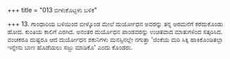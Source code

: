 +++
title = "013 ಬೀಳುಕೊಟ್ಟಳು ಬಳಿಕ"

+++
13. ಗಾಂಧಾರಿಯ ಬಳಿಯಿಂದ ಬೀಳ್ಕೊಂಡ ಮೇಲೆ ದುರ್ಯೋಧನ ಅವರನ್ನು ತನ್ನ ಅರಮನೆಗೆ ಕರೆದುಕೊಂಡು ಹೋದ.  ಕುಂತಿಯ ಕಾಲಿಗೆ ಎರಗಿದ. ಅನಂತರ ದುರ್ಯೊಧನ ಪಾಂಡವರನ್ನು ಉಚಿತವಾದ ಮಾತುಗಳಿಂದ ಸತ್ಕರಿಸಿದ. ವಂಚಕರೂ ದುಷ್ಟರೂ ಆದ ದುರ್ಯೋಧನ ಶಕುನಿಗಳು ಮನಸ್ಸಿನಲ್ಲೇ ನಗುತ್ತಾ 'ಜಿಂಕೆಯ ಮರಿ ಸಿಕ್ಕಿ ಹಾಕಿಕೊಂಡಿತಲ್ಲಾ ಇನ್ನೇನು ಬಾಣ ಹೊಡೆಯಲು ಸಜ್ಜು ಮಾಡಿಕೊ' ಎಂದು ಕೊಂಡರು.